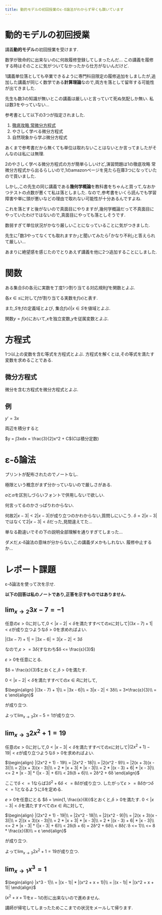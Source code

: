 ```yaml
---
title: 動的モデルの初回授業のε-δ論法がわからず早くも躓いています
---
```


# 動的モデルの初回授業

講義**動的モデル**の初回授業を受けます.

数学が致命的に出来ないのに何故履修登録してしまったんだ…
この講義を履修する時はそのことに気がついてなかったから仕方がないんだけど.

1講義単位落としても卒業できるように専門科目限定の履修追加をしましたが,追加した講義が同じく数学である**計算理論**なので,両方を落として留年する可能性が出てきました.

先生も数3の知識が無いとこの講義は厳しいと言っていて死ぬ気配しか無い.
私は数3をやっていない…

参考書として以下の3つが指定されました.

1. [徹底攻略 常微分方程式](https://www.amazon.co.jp/%E5%BE%B9%E5%BA%95%E6%94%BB%E7%95%A5-%E5%B8%B8%E5%BE%AE%E5%88%86%E6%96%B9%E7%A8%8B%E5%BC%8F-%E7%9C%9F%E8%B2%9D-%E5%AF%BF%E6%98%8E/dp/4320019342)
2. やさしく学べる微分方程式
3. 自然現象から学ぶ微分方程式

あくまで参考書だから無くても単位は取れないことはないとか言ってましたがそんなのは私には無理.

2のやさしく学べる微分方程式の方が簡単らしいけど,演習問題は1の徹底攻略 常微分方程式から出るらしいので,1のamazonページを見たら在庫3つになっていたので買いました.

しかし,この先生の同じ講義である**幾何学概論**を教科書をちゃんと買って,なおかつテストの点数が悪くて私は落としました.
なので,参考書をいくら読んでも学習障害や単に頭が悪いなどの理由で取れない可能性が十分あるんですよね.

これを落とすと後がないので真面目にやりますが,幾何学概論だって不真面目にやっていたわけではないので,真面目にやっても落としそうです.

数弱すぎて単位状況がかなり厳しいことになっていることに気がつきました.

先生に｢数3やってなくても取れますか｣と聞いてみたら｢かなり不利｣と答えられて厳しい…

あまりに絶望感を感じたのでとりあえず講義を他に2つ追加することにしました.

# 関数

ある集合$S$の各元に実数を丁度1つ割り当てる対応規則$f$を関数とよぶ.

各$x ∈ s$に対して$f$が割り当てる実数を$f(x)$と表す.

また,$S$を$f$の定義域とよび,
集合${f(x) | x ∈ S}$を値域とよぶ.

関数$y = f(x)$において,$x$を独立変数,$y$を従属変数とよぶ.

# 方程式

1つ以上の変数を含む等式を方程式とよぶ.
方程式を解くとは,その等式を満たす変数を求めることである.

## 微分方程式

微分を含む方程式を微分方程式とよぶ.

## 例

$y' = 3x$

両辺を積分すると

$y = ∫3xdx = \frac{3}{2}x^2 + C$($C$は積分定数)

# ε-δ論法

プリントが配布されたのでノートなし.

極限という概念がまず分かっていないので厳しさがある.

$a$と$α$を区別しづらいフォントで併用しないで欲しい.

何言ってるのかさっぱりわからない.

何故$2|x - 3| < 2|x - 3|$が成り立つのかわからない,質問しにいこう.
$δ = 2|x - 3|$ではなくて$2|x - 3| < δ$だった,見間違えてた…

単なる勘違いでその下の説明全部理解を通りすぎてしまった…

ダメだ,ε-δ論法の意味が分からない,この講義ダメかもしれない.
履修中止するか…

# レポート課題

ε-δ論法を使って次を示せ.

**以下の回答は私のノートであり,正答を示すものではありません.**

## $\lim_{x → 2} 3x - 7 = -1$

任意の$ε > 0$に対して,$0 < |x - 2| < δ$を満たすすべての$x$に対して$|(3x - 7) + 1| < ε$が成り立つような$δ > 0$を求めればよい.

$|(3x - 7) + 1| = |3x - 6| = 3|x - 2| < 3δ$

なので,$ε >= 3δ$(すなわち$δ <= \frac{ε}{3}$)

$ε > 0$を任意にとる.

$δ = \frac{ε}{3}$とおくと,$δ > 0$を満たす.

$0 < |x - 2| < δ$を満たすすべての$x ∈ R$に対して,

$\begin{align}
|(3x - 7) + 1|\\
= |3x - 6|\\
= 3|x - 2| < 3δ\\
= 3*\frac{ε}{3}\\
= ε
\end{align}$

が成り立つ.

よって$\lim_{x → 3} 2x - 5 = 1$が成り立つ.

## $\lim_{x → 3} 2x^2 + 1 = 19$

任意の$ε > 0$に対して,$0 < |x - 3| < δ$を満たすすべての$x$に対して$|(2x^2 + 1) - 19| < ε$が成り立つような$δ > 0$を求めればよい.

$\begin{align}
|(2x^2 + 1) - 19\\
= |2x^2 - 18|\\
= |2(x^2 - 9)\\
= |2(x + 3)(x - 3)|\\
= 2|(x + 3)(x - 3)|\\
= 2 * |x + 3| * |x - 3|\\
= 2 * |(x - 3) + 6| * |x - 3|\\
<= 2 * |x - 3| * (|x - 3| + 6)\\
< 2δ(δ + 6)\\
= 2δ^2 + 6δ
\end{align}$

ここで$δ <= 1$ならば$2δ^2 + 6δ <= 8δ$が成り立つ.
したがって$ε >= 8δ$かつ$δ <= 1$となるようにδを定める.

$e > 0$を任意にとる
$δ = \min{1, \frac{ε}{8}}$とおくと,$δ > 0$を満たす.
$0 < |x - 3| < δ$を満たすすべての$x ∈ R$に対して,

$\begin{align}
|(2x^2 + 1) - 19|\\
= |2x^2 - 18|\\
= |2(x^2 - 9)|\\
= |2(x + 3)(x - 3)|\\
= 2|(x + 3)(x - 3)|\\
= 2 * |x + 3| * |x - 3|\\
= 2 * |(x - 3) + 6| * |x - 3|\\
<= 2 * |x - 3| * (|x - 3| + 6)\\
< 2δ(δ + 6) = 2δ^2 + 6δ\\
< 8δ(∵δ <= 1)\\
<= 8 * \frac{ε}{8}\\
= ε
\end{align}$

が成り立つ.

よって$\lim_{x → 3} 2x^2 + 1 = 19$が成り立つ.

## $\lim_{x → 1} x^3 = 1$

$\begin{align}
|x^3 - 1|\\
= |(x - 1)| * |(x^2 + x + 1)|\\
= |(x - 1)| * |(x^2 + x + 1)|
\end{align}$

$(x^2 + x + 1)$を$x - 1$の形に出来ないので進めません.

講師が帰宅してしまったためここまでの状況をメールして帰ります.
